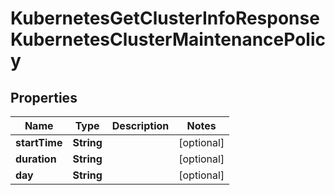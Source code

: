 

# KubernetesGetClusterInfoResponseKubernetesClusterMaintenancePolicy


## Properties

| Name | Type | Description | Notes |
|------------ | ------------- | ------------- | -------------|
|**startTime** | **String** |  |  [optional] |
|**duration** | **String** |  |  [optional] |
|**day** | **String** |  |  [optional] |



